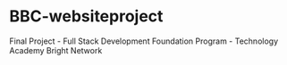 # BBC-websiteproject
Final Project - Full Stack Development Foundation Program - Technology Academy Bright Network
